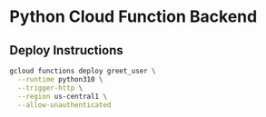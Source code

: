 # Python Cloud Function Backend

## Deploy Instructions

```bash
gcloud functions deploy greet_user \
  --runtime python310 \
  --trigger-http \
  --region us-central1 \
  --allow-unauthenticated
